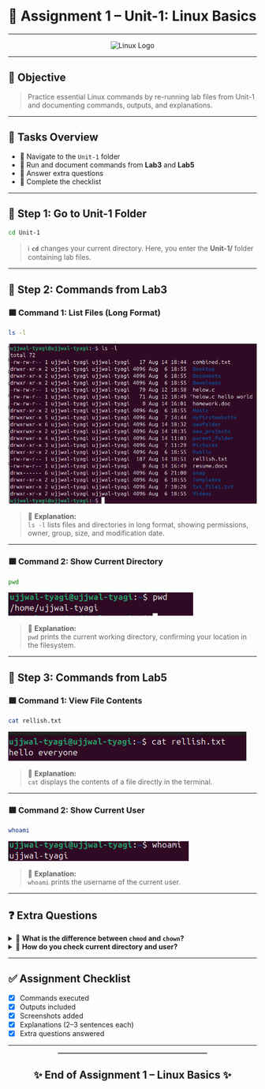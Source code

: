 # 📝 **Assignment 1 – Unit-1: Linux Basics**

---

<div align="center">

<img src="https://upload.wikimedia.org/wikipedia/commons/a/af/Tux.png" alt="Linux Logo" width="120"/>

</div>

---

## 🎯 **Objective**

> Practice essential Linux commands by re-running lab files from Unit-1 and documenting commands, outputs, and explanations.

---

## 🚦 **Tasks Overview**

- 🔹 Navigate to the `Unit-1` folder  
- 🔹 Run and document commands from **Lab3** and **Lab5**  
- 🔹 Answer extra questions  
- 🔹 Complete the checklist

---

## 📂 **Step 1: Go to Unit-1 Folder**

```bash
cd Unit-1
```
> ℹ️ **`cd`** changes your current directory. Here, you enter the **Unit-1/** folder containing lab files.

---

## 🧪 **Step 2: Commands from Lab3**

### 🟦 **Command 1: List Files (Long Format)**

```bash
ls -l
```
![ls -l Output](../images/2025-09-10-15-29-38.png)

> 📝 **Explanation:**  
> `ls -l` lists files and directories in long format, showing permissions, owner, group, size, and modification date.

---

### 🟦 **Command 2: Show Current Directory**

```bash
pwd
```
![pwd Output](../images/2025-09-10-16-32-34.png)

> 📝 **Explanation:**  
> `pwd` prints the current working directory, confirming your location in the filesystem.

---

## 🧪 **Step 3: Commands from Lab5**

### 🟩 **Command 1: View File Contents**

```bash
cat rellish.txt
```
![cat Output](../images/2025-09-10-15-58-22.png)

> 📝 **Explanation:**  
> `cat` displays the contents of a file directly in the terminal.

---

### 🟩 **Command 2: Show Current User**

```bash
whoami
```
![whoami Output](../images/2025-09-10-16-07-32.png)

> 📝 **Explanation:**  
> `whoami` prints the username of the current user.

---

## ❓ **Extra Questions**

<details>
<summary>🔑 <strong>What is the difference between <code>chmod</code> and <code>chown</code>?</strong></summary>

- **`chmod`**: Changes file **permissions** (read, write, execute).
- **`chown`**: Changes file **ownership** (user or group).

</details>

<details>
<summary>📂 <strong>How do you check current directory and user?</strong></summary>

- **Current directory:** `pwd`
- **Current user:** `whoami` (e.g., `ujjwal-tyagi`)

</details>

---

## ✅ **Assignment Checklist**

- [x] Commands executed  
- [x] Outputs included  
- [x] Screenshots added  
- [x] Explanations (2–3 sentences each)  
- [x] Extra questions answered  

---

<div align="center">

<hr style="width:60%;border:1px solid #bbb;"/>

## ✨ **End of Assignment 1 – Linux Basics** ✨

</div>
